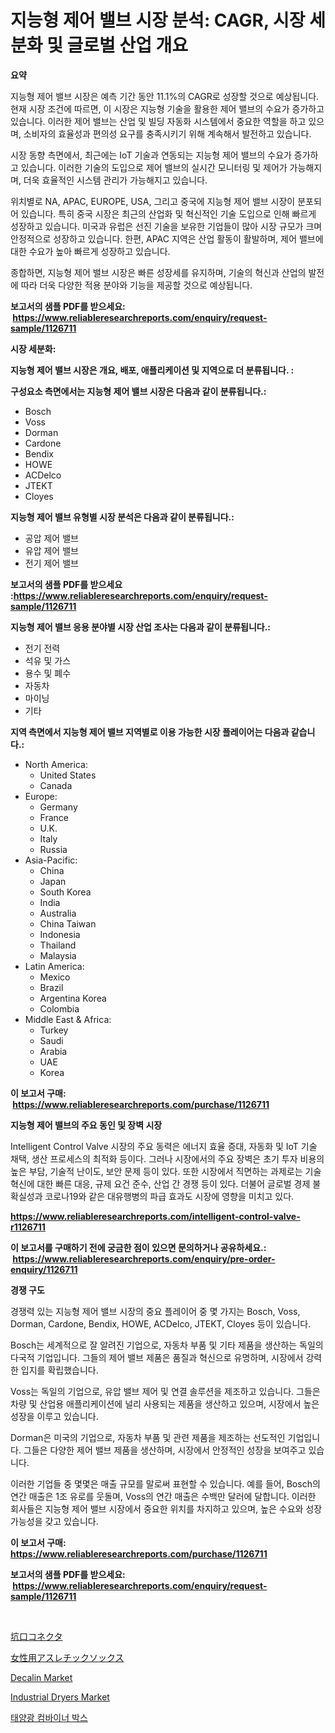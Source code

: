 <p><h1>지능형 제어 밸브 시장 분석: CAGR, 시장 세분화 및 글로벌 산업 개요</h1></p><p><strong>요약</strong></p>
<p><p>지능형 제어 밸브 시장은 예측 기간 동안 11.1%의 CAGR로 성장할 것으로 예상됩니다. 현재 시장 조건에 따르면, 이 시장은 지능형 기술을 활용한 제어 밸브의 수요가 증가하고 있습니다. 이러한 제어 밸브는 산업 및 빌딩 자동화 시스템에서 중요한 역할을 하고 있으며, 소비자의 효율성과 편의성 요구를 충족시키기 위해 계속해서 발전하고 있습니다.</p><p>시장 동향 측면에서, 최근에는 IoT 기술과 연동되는 지능형 제어 밸브의 수요가 증가하고 있습니다. 이러한 기술의 도입으로 제어 밸브의 실시간 모니터링 및 제어가 가능해지며, 더욱 효율적인 시스템 관리가 가능해지고 있습니다.</p><p>위치별로 NA, APAC, EUROPE, USA, 그리고 중국에 지능형 제어 밸브 시장이 분포되어 있습니다. 특히 중국 시장은 최근의 산업화 및 혁신적인 기술 도입으로 인해 빠르게 성장하고 있습니다. 미국과 유럽은 선진 기술을 보유한 기업들이 많아 시장 규모가 크며 안정적으로 성장하고 있습니다. 한편, APAC 지역은 산업 활동이 활발하며, 제어 밸브에 대한 수요가 높아 빠르게 성장하고 있습니다.</p><p>종합하면, 지능형 제어 밸브 시장은 빠른 성장세를 유지하며, 기술의 혁신과 산업의 발전에 따라 더욱 다양한 적용 분야와 기능을 제공할 것으로 예상됩니다.</p></p>
<p><strong>보고서의 샘플 PDF를 받으세요: &nbsp;<a href="https://www.reliableresearchreports.com/enquiry/request-sample/1126711">https://www.reliableresearchreports.com/enquiry/request-sample/1126711</a></strong></p>
<p><strong>시장 세분화:</strong></p>
<p><strong> 지능형 제어 밸브 시장은 개요, 배포, 애플리케이션 및 지역으로 더 분류됩니다. :</strong></p>
<p><strong>구성요소 측면에서는 지능형 제어 밸브 시장은 다음과 같이 분류됩니다.:</strong></p>
<p><ul><li>Bosch</li><li>Voss</li><li>Dorman</li><li>Cardone</li><li>Bendix</li><li>HOWE</li><li>ACDelco</li><li>JTEKT</li><li>Cloyes</li></ul></p>
<p><strong> 지능형 제어 밸브 유형별 시장 분석은 다음과 같이 분류됩니다.:</strong></p>
<p><ul><li>공압 제어 밸브</li><li>유압 제어 밸브</li><li>전기 제어 밸브</li></ul></p>
<p><strong>보고서의 샘플 PDF를 받으세요 :<a href="https://www.reliableresearchreports.com/enquiry/request-sample/1126711">https://www.reliableresearchreports.com/enquiry/request-sample/1126711</a></strong></p>
<p><strong> 지능형 제어 밸브 응용 분야별 시장 산업 조사는 다음과 같이 분류됩니다.:</strong></p>
<p><ul><li>전기 전력</li><li>석유 및 가스</li><li>용수 및 폐수</li><li>자동차</li><li>마이닝</li><li>기타</li></ul></p>
<p><strong>지역 측면에서 지능형 제어 밸브 지역별로 이용 가능한 시장 플레이어는 다음과 같습니다.:</strong></p>
<p><ul>
    <li>
        North America:
        <ul>
            <li>United States</li>
            <li>Canada</li>
        </ul>
    </li>
    <li>
        Europe:
        <ul>
            <li>Germany</li>
            <li>France</li>
            <li>U.K.</li>
            <li>Italy</li>
            <li>Russia</li>
        </ul>
    </li>
    <li>
        Asia-Pacific:
        <ul>
            <li>China</li>
            <li>Japan</li>
            <li>South Korea</li>
            <li>India</li>
            <li>Australia</li>
            <li>China Taiwan</li>
            <li>Indonesia</li>
            <li>Thailand</li>
            <li>Malaysia</li>
        </ul>
    </li>
    <li>
        Latin America:
        <ul>
            <li>Mexico</li>
            <li>Brazil</li>
            <li>Argentina Korea</li>
            <li>Colombia</li>
        </ul>
    </li>
    <li>
        Middle East & Africa:
        <ul>
            <li>Turkey</li>
            <li>Saudi</li>
            <li>Arabia</li>
            <li>UAE</li>
            <li>Korea</li>
        </ul>
    </li>
    </ul></p>
<p><strong>이 보고서 구매: &nbsp;<a href="https://www.reliableresearchreports.com/purchase/1126711">https://www.reliableresearchreports.com/purchase/1126711</a></strong></p>
<p><strong>지능형 제어 밸브의 주요 동인 및 장벽 시장</strong></p>
<p><p>Intelligent Control Valve 시장의 주요 동력은 에너지 효율 증대, 자동화 및 IoT 기술 채택, 생산 프로세스의 최적화 등이다. 그러나 시장에서의 주요 장벽은 초기 투자 비용의 높은 부담, 기술적 난이도, 보안 문제 등이 있다. 또한 시장에서 직면하는 과제로는 기술 혁신에 대한 빠른 대응, 규제 요건 준수, 산업 간 경쟁 등이 있다. 더불어 글로벌 경제 불확실성과 코로나19와 같은 대유행병의 파급 효과도 시장에 영향을 미치고 있다.</p></p>
<p><strong><a href="https://www.reliableresearchreports.com/intelligent-control-valve-r1126711">https://www.reliableresearchreports.com/intelligent-control-valve-r1126711</a></strong></p>
<p><strong>이 보고서를 구매하기 전에 궁금한 점이 있으면 문의하거나 공유하세요.: &nbsp;<a href="https://www.reliableresearchreports.com/enquiry/pre-order-enquiry/1126711">https://www.reliableresearchreports.com/enquiry/pre-order-enquiry/1126711</a></strong></p>
<p><strong>경쟁 구도</strong></p>
<p><p>경쟁력 있는 지능형 제어 밸브 시장의 중요 플레이어 중 몇 가지는 Bosch, Voss, Dorman, Cardone, Bendix, HOWE, ACDelco, JTEKT, Cloyes 등이 있습니다. </p><p>Bosch는 세계적으로 잘 알려진 기업으로, 자동차 부품 및 기타 제품을 생산하는 독일의 다국적 기업입니다. 그들의 제어 밸브 제품은 품질과 혁신으로 유명하며, 시장에서 강력한 입지를 확립했습니다. </p><p>Voss는 독일의 기업으로, 유압 밸브 제어 및 연결 솔루션을 제조하고 있습니다. 그들은 차량 및 산업용 애플리케이션에 널리 사용되는 제품을 생산하고 있으며, 시장에서 높은 성장을 이루고 있습니다. </p><p>Dorman은 미국의 기업으로, 자동차 부품 및 관련 제품을 제조하는 선도적인 기업입니다. 그들은 다양한 제어 밸브 제품을 생산하며, 시장에서 안정적인 성장을 보여주고 있습니다. </p><p>이러한 기업들 중 몇몇은 매출 규모를 말로써 표현할 수 있습니다. 예를 들어, Bosch의 연간 매출은 1조 유로를 웃돌며, Voss의 연간 매출은 수백만 달러에 달합니다. 이러한 회사들은 지능형 제어 밸브 시장에서 중요한 위치를 차지하고 있으며, 높은 수요와 성장 가능성을 갖고 있습니다.</p></p>
<p><strong>이 보고서 구매: &nbsp; <a href="https://www.reliableresearchreports.com/purchase/1126711">https://www.reliableresearchreports.com/purchase/1126711</a></strong></p>
<p><strong>보고서의 샘플 PDF를 받으세요: &nbsp;<a href="https://www.reliableresearchreports.com/enquiry/request-sample/1126711">https://www.reliableresearchreports.com/enquiry/request-sample/1126711</a></strong><strong></strong></p>
<p>&nbsp;</p>
<p><p><a href="https://github.com/xnljig2898992/Market-Research-Report-List-1/blob/main/676566226496.md">坑口コネクタ</a></p><p><a href="https://github.com/ReyesKohler20231/Market-Research-Report-List-1/blob/main/997664126495.md">女性用アスレチックソックス</a></p><p><a href="https://issuu.com/reportprime-2/docs/decalin-market-size-2030.pptx">Decalin Market</a></p><p><a href="https://github.com/juancolorado15/Market-Research-Report-List-2/blob/main/industrial-dryers-market.md">Industrial Dryers Market</a></p><p><a href="https://github.com/CliftonFisher9067/Market-Research-Report-List-1/blob/main/998767524584.md">태양광 컴바이너 박스</a></p></p>